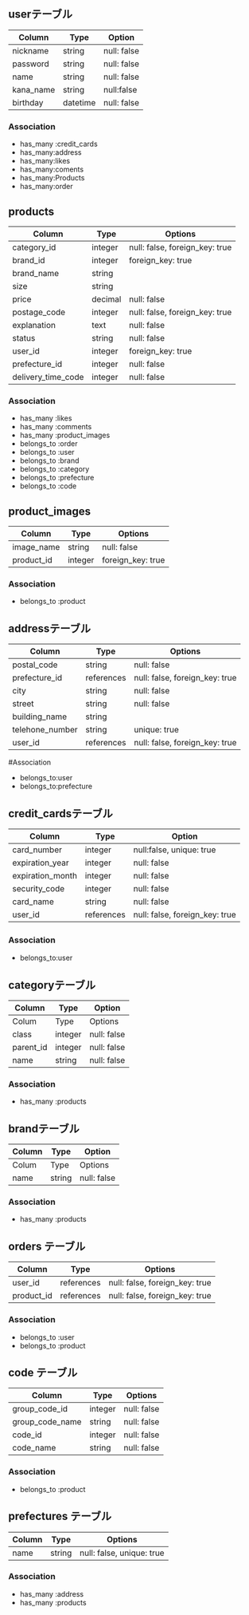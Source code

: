 
## userテーブル
|Column |Type |Option|
|------------|------|----------|
|nickname |string |null: false|
|password |string |null: false|
|name |string |null: false
|kana_name |string |null:false|
|birthday |datetime |null: false|

### Association
- has_many :credit_cards
- has_many:address
- has_many:likes
- has_many:coments
- has_many:Products
- has_many:order

## products
|Column|Type|Options|
|------|----|-------|
|category_id|integer|null: false, foreign_key: true|
|brand_id|integer| foreign_key: true|
|brand_name|string||
|size|string||
|price|decimal|null: false|
|postage_code|integer|null: false, foreign_key: true|
|explanation|text|null: false|
|status|string|null: false|
|user_id|integer| foreign_key: true|
|prefecture_id|integer|null: false|
|delivery_time_code|integer|null: false|

### Association
- has_many :likes
- has_many :comments
- has_many :product_images
- belongs_to :order
- belongs_to :user
- belongs_to :brand
- belongs_to :category
- belongs_to :prefecture
- belongs_to :code

## product_images
|Column|Type|Options|
|------|----|-------|
|image_name|string|null: false|
|product_id|integer| foreign_key: true|

### Association
- belongs_to :product

## addressテーブル
|Column|Type|Options|
|------|----|-------|
|postal_code|string|null: false|
|prefecture_id|references|null: false, foreign_key: true|
|city|string|null: false|
|street|string|null: false|
|building_name|string||	    
|telehone_number|string|unique: true|
|user_id|references|null: false, foreign_key: true|
#Association        
- belongs_to:user
- belongs_to:prefecture


## credit_cardsテーブル
|Column|Type|Option|
|------|----|------|
|card_number|integer|null:false, unique: true
|expiration_year|integer|null: false|
|expiration_month|integer|null: false|
|security_code|integer|null: false|
|card_name|string|null: false|
|user_id|references|null: false, foreign_key: true|
### Association 　　　　
- belongs_to:user

## categoryテーブル
|Column|Type|Option|
|------|----|------|						
|Colum	|Type|Options|
|class|integer|null: false|
|parent_id|integer|null: false|
|name|string|null: false|		
								
### Association								
- has_many :products

## brandテーブル
|Column|Type|Option|
|------|----|------|						
|Colum	|Type|Options|	
|name|string|null: false|

### Association
- has_many :products	

## orders テーブル
|Column|Type|Options|
|------|----|-------|
|user_id|references|null: false, foreign_key: true|
|product_id|references|null: false, foreign_key: true|

### Association
- belongs_to :user
- belongs_to :product

## code テーブル
|Column|Type|Options|
|------|----|-------|
|group_code_id|integer|null: false|
|group_code_name|string|null: false|
|code_id|integer|null: false|
|code_name|string|null: false|

### Association
- belongs_to :product

## prefectures テーブル
|Column|Type|Options|
|------|----|-------|
|name|string|null: false, unique: true|

### Association
- has_many :address
- has_many :products




